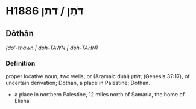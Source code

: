 # H1886 דֹּתָן / דתן

## Dôthân

_(do'-thawn | doh-TAWN | doh-TAHN)_

### Definition

proper locative noun; two wells; or (Aramaic dual) דֹּתַיִן; (Genesis 37:17), of uncertain derivation; Dothan, a place in Palestine; Dothan.

- a place in northern Palestine, 12 miles north of Samaria, the home of Elisha
